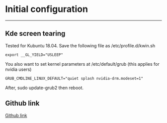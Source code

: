 # Initial configuration

---

## Kde screen tearing
Tested for Kubuntu 18.04. Save the following file as /etc/profile.d/kwin.sh

	export __GL_YIELD="USLEEP"

You also want to set kernel parameters at /etc/default/grub (this applies for nvidia users)

	GRUB_CMDLINE_LINUX_DEFAULT="quiet splash nvidia-drm.modeset=1"

After, sudo update-grub2 then reboot. 

## Github link
[Github link](http://github.com/uhah229)
